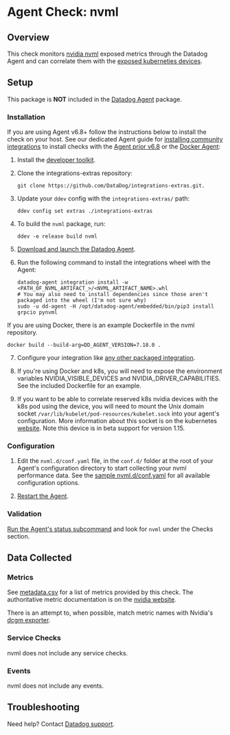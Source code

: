 # Agent Check: nvml

## Overview

This check monitors [nvidia nvml][1] exposed metrics through the Datadog Agent and can correlate them
with the [exposed kuberneties devices][8].

## Setup

This package is **NOT** included in the [Datadog Agent][1] package.

### Installation

If you are using Agent v6.8+ follow the instructions below to install the check on your host. See our dedicated Agent guide for [installing community integrations][2] to install checks with the [Agent prior v6.8][3] or the [Docker Agent][4]:

1. Install the [developer toolkit][5].
2. Clone the integrations-extras repository:

   ```shell
   git clone https://github.com/DataDog/integrations-extras.git.
   ```

3. Update your `ddev` config with the `integrations-extras/` path:

   ```shell
   ddev config set extras ./integrations-extras
   ```

4. To build the `nvml` package, run:

   ```shell
   ddev -e release build nvml
   ```

5. [Download and launch the Datadog Agent][6].
6. Run the following command to install the integrations wheel with the Agent:

   ```shell
   datadog-agent integration install -w <PATH_OF_NVML_ARTIFACT_>/<NVML_ARTIFACT_NAME>.whl
   # You may also need to install dependencies since those aren't packaged into the wheel (I'm not sure why)
   sudo -u dd-agent -H /opt/datadog-agent/embedded/bin/pip3 install grpcio pynvml
   ```

If you are using Docker, there is an example Dockerfile in the nvml repository.

   ```shell
   docker build --build-arg=DD_AGENT_VERSION=7.18.0 .
   ```

7. Configure your integration like [any other packaged integration][7].

8. If you're using Docker and k8s, you will need to expose the environment variables NVIDIA_VISIBLE_DEVICES and NVIDIA_DRIVER_CAPABILITIES.  See the included Dockerfile for an example.

9. If you want to be able to correlate reserved k8s nvidia devices with the k8s pod using the device, you will need to mount the Unix domain socket `/var/lib/kubelet/pod-resources/kubelet.sock` into your agent's configuration.  More
information about this socket is on the kubernetes [website][8].  Note this device is in beta support for version 1.15.

### Configuration

1. Edit the `nvml.d/conf.yaml` file, in the `conf.d/` folder at the root of your Agent's configuration directory to start collecting your nvml performance data. See the [sample nvml.d/conf.yaml][3] for all available configuration options.

2. [Restart the Agent][4].

### Validation

[Run the Agent's status subcommand][5] and look for `nvml` under the Checks section.

## Data Collected

### Metrics

See [metadata.csv][6] for a list of metrics provided by this check.  The authoritative metric documentation is on the [nvidia website][9].

There is an attempt to, when possible, match metric names with Nvidia's [dcgm exporter][10].

### Service Checks

nvml does not include any service checks.

### Events

nvml does not include any events.

## Troubleshooting

Need help? Contact [Datadog support][7].

[1]: https://pypi.org/project/pynvml/
[2]: https://docs.datadoghq.com/agent/autodiscovery/integrations
[3]: https://github.com/DataDog/integrations-core/blob/master/nvml/datadog_checks/nvml/data/conf.yaml.example
[4]: https://docs.datadoghq.com/agent/guide/agent-commands/#start-stop-and-restart-the-agent
[5]: https://docs.datadoghq.com/agent/guide/agent-commands/#agent-status-and-information
[6]: https://github.com/DataDog/integrations-core/blob/master/nvml/metadata.csv
[7]: https://docs.datadoghq.com/help
[8]: https://kubernetes.io/docs/concepts/extend-kubernetes/compute-storage-net/device-plugins/#monitoring-device-plugin-resources
[9]: https://docs.nvidia.com/deploy/nvml-api/group__nvmlDeviceQueries.html
[10]:https://github.com/NVIDIA/gpu-monitoring-tools/blob/master/exporters/prometheus-dcgm/dcgm-exporter/dcgm-exporter
